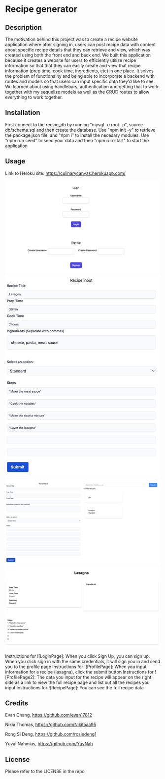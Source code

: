 # Recipe generator 

## Description 

The motivation behind this project was to create a recipe website application where after signing in, users can post recipe data with content about specific recipe details that they can retrieve and view, which was created using both the front end and back end. We built this application because it creates a website for users to efficiently utilize recipe information so that that they can easily create and view that recipe information (prep time, cook time, ingredients, etc) in one place. It solves the problem of functionality and being able to incorporate a backend with routes and models so that users can input specific data they'd like to see. We learned about using handlebars, authentication and getting that to work together with my sequelize models as well as the CRUD routes to allow everything to work together.

## Installation 
First connect to the recipe_db by running "mysql -u root -p", source db/schema.sql and then create the database. 
Use "npm init -y" to retrieve the package.json file, and "npm i" to install the necesary modules. 
Use "npm run seed" to seed your data and then "npm run start" to start the application 

## Usage 
Link to Heroku site: 
https://culinarycanvas.herokuapp.com/

![LoginPage](images/SignUpSignIn.png)
![ProfilePage](images/ProfilePage.png)
![ProfilePage2](images/ProfilePage2.png)
![RecipePage](images/RecipePage.png)

Instructions for ![LoginPage]: When you click Sign Up, you can sign up. When you click sign in with the same credentials, it will sign you in and send you to the profile page 
Instructions for ![ProfilePage]: When you input information for a recipe (lasagna), click the submit button 
Instructions for ![ProfilePage2]: The data you input for the recipe will appear on the right side as a link to view the full recipe page and list out all the recipes you input 
Instructions for ![RecipePage]: You can see the full recipe data 

## Credits 
Evan Chang, https://github.com/evan17812

Nikia Thomas, https://github.com/Nikitaaa95

Rong Si Deng, https://github.com/rosiedeng1

Yuval Nahmias, https://github.com/YuvNah

## License 
Please refer to the LICENSE in the repo